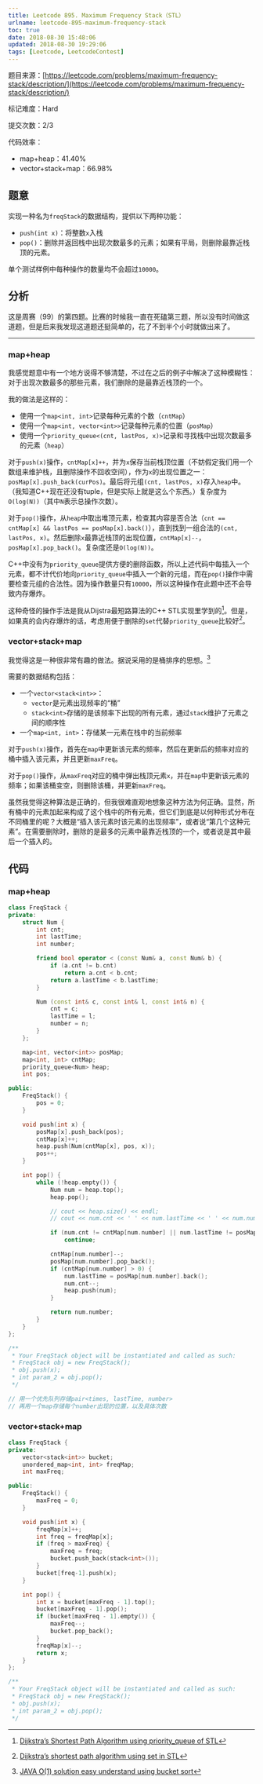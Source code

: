 ```yaml
---
title: Leetcode 895. Maximum Frequency Stack（STL）
urlname: leetcode-895-maximum-frequency-stack
toc: true
date: 2018-08-30 15:48:06
updated: 2018-08-30 19:29:06
tags: [Leetcode, LeetcodeContest]
---
```


题目来源：[https://leetcode.com/problems/maximum-frequency-stack/description/](https://leetcode.com/problems/maximum-frequency-stack/description/)

标记难度：Hard

提交次数：2/3

代码效率：

* map+heap：41.40%
* vector+stack+map：66.98%

## 题意

实现一种名为`freqStack`的数据结构，提供以下两种功能：

* `push(int x)`：将整数`x`入栈
* `pop()`：删除并返回栈中出现次数最多的元素；如果有平局，则删除最靠近栈顶的元素。

单个测试样例中每种操作的数量均不会超过`10000`。

## 分析

这是周赛（99）的第四题。比赛的时候我一直在死磕第三题，所以没有时间做这道题，但是后来我发现这道题还挺简单的，花了不到半个小时就做出来了。

---

### map+heap

我感觉题意中有一个地方说得不够清楚，不过在之后的例子中解决了这种模糊性：对于出现次数最多的那些元素，我们删除的是最靠近栈顶的一个。

我的做法是这样的：

* 使用一个`map<int, int>`记录每种元素的个数（`cntMap`）
* 使用一个`map<int, vector<int>>`记录每种元素的位置（`posMap`）
* 使用一个`priority_queue<(cnt, lastPos, x)>`记录和寻找栈中出现次数最多的元素（`heap`）

对于`push(x)`操作，`cntMap[x]++`，并为`x`保存当前栈顶位置（不妨假定我们用一个数组来维护栈，且删除操作不回收空间），作为`x`的出现位置之一：`posMap[x].push_back(curPos)`。最后将元组`(cnt, lastPos, x)`存入`heap`中。（我知道C++现在还没有tuple，但是实际上就是这么个东西。）复杂度为`O(log(N))`（其中`N`表示总操作次数）。

对于`pop()`操作，从`heap`中取出堆顶元素，检查其内容是否合法（`cnt == cntMap[x] && lastPos == posMap[x].back()`），直到找到一组合法的`(cnt, lastPos, x)`。然后删除`x`最靠近栈顶的出现位置，`cntMap[x]--`，`posMap[x].pop_back()`。复杂度还是`O(log(N))`。

C++中没有为`priority_queue`提供方便的删除函数，所以上述代码中每插入一个元素，都不计代价地向`priority_queue`中插入一个新的元组，而在`pop()`操作中需要检查元组的合法性。因为操作数量只有`10000`，所以这种操作在此题中还不会导致内存爆炸。

这种奇怪的操作手法是我从Dijstra最短路算法的C++ STL实现里学到的[^dijstra]。但是，如果真的会内存爆炸的话，考虑用便于删除的`set`代替`priority_queue`比较好[^set]。

[^dijstra]: [Dijkstra’s Shortest Path Algorithm using priority_queue of STL](https://www.geeksforgeeks.org/dijkstras-shortest-path-algorithm-using-priority_queue-stl/)

[^set]: [Dijkstra’s shortest path algorithm using set in STL](https://www.geeksforgeeks.org/dijkstras-shortest-path-algorithm-using-set-in-stl/)

### vector+stack+map

我觉得这是一种很非常有趣的做法。据说采用的是桶排序的思想。[^bucket]

[^bucket]: [JAVA O(1) solution easy understand using bucket sort](https://leetcode.com/problems/maximum-frequency-stack/discuss/163453/JAVA-O%281%29-solution-easy-understand-using-bucket-sort)

需要的数据结构包括：

* 一个`vector<stack<int>>`：
  * `vector`是元素出现频率的“桶”
  * `stack<int>`存储的是该频率下出现的所有元素，通过`stack`维护了元素之间的顺序性
* 一个`map<int, int>`：存储某一元素在栈中的当前频率

对于`push(x)`操作，首先在`map`中更新该元素的频率，然后在更新后的频率对应的桶中插入该元素，并且更新`maxFreq`。

对于`pop()`操作，从`maxFreq`对应的桶中弹出栈顶元素`x`，并在`map`中更新该元素的频率；如果该桶变空，则删除该桶，并更新`maxFreq`。

虽然我觉得这种算法是正确的，但我很难直观地想象这种方法为何正确。显然，所有桶中的元素加起来构成了这个栈中的所有元素，但它们到底是以何种形式分布在不同桶里的呢？大概是“插入该元素时该元素的出现频率”，或者说“第几个这种元素”。在需要删除时，删除的是最多的元素中最靠近栈顶的一个，或者说是其中最后一个插入的。

## 代码

### map+heap

```cpp
class FreqStack {
private:
    struct Num {
        int cnt;
        int lastTime;
        int number;

        friend bool operator < (const Num& a, const Num& b) {
            if (a.cnt != b.cnt)
                return a.cnt < b.cnt;
            return a.lastTime < b.lastTime;
        }

        Num (const int& c, const int& l, const int& n) {
            cnt = c;
            lastTime = l;
            number = n;
        }
    };

    map<int, vector<int>> posMap;
    map<int, int> cntMap;
    priority_queue<Num> heap;
    int pos;

public:
    FreqStack() {
        pos = 0;
    }

    void push(int x) {
        posMap[x].push_back(pos);
        cntMap[x]++;
        heap.push(Num(cntMap[x], pos, x));
        pos++;
    }

    int pop() {
        while (!heap.empty()) {
            Num num = heap.top();
            heap.pop();

            // cout << heap.size() << endl;
            // cout << num.cnt << ' ' << num.lastTime << ' ' << num.number << endl;

            if (num.cnt != cntMap[num.number] || num.lastTime != posMap[num.number].back())
                continue;

            cntMap[num.number]--;
            posMap[num.number].pop_back();
            if (cntMap[num.number] > 0) {
                num.lastTime = posMap[num.number].back();
                num.cnt--;
                heap.push(num);
            }

            return num.number;
        }
    }
};

/**
 * Your FreqStack object will be instantiated and called as such:
 * FreqStack obj = new FreqStack();
 * obj.push(x);
 * int param_2 = obj.pop();
 */

// 用一个优先队列存储pair<times, lastTime, number>
// 再用一个map存储每个number出现的位置，以及具体次数
```

### vector+stack+map

```cpp
class FreqStack {
private:
    vector<stack<int>> bucket;
    unordered_map<int, int> freqMap;
    int maxFreq;

public:
    FreqStack() {
        maxFreq = 0;
    }

    void push(int x) {
        freqMap[x]++;
        int freq = freqMap[x];
        if (freq > maxFreq) {
            maxFreq = freq;
            bucket.push_back(stack<int>());
        }
        bucket[freq-1].push(x);
    }

    int pop() {
        int x = bucket[maxFreq - 1].top();
        bucket[maxFreq - 1].pop();
        if (bucket[maxFreq - 1].empty()) {
            maxFreq--;
            bucket.pop_back();
        }
        freqMap[x]--;
        return x;
    }
};

/**
 * Your FreqStack object will be instantiated and called as such:
 * FreqStack obj = new FreqStack();
 * obj.push(x);
 * int param_2 = obj.pop();
 */
```
